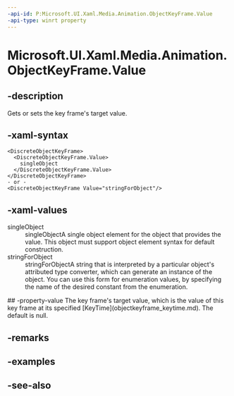 ```yaml
---
-api-id: P:Microsoft.UI.Xaml.Media.Animation.ObjectKeyFrame.Value
-api-type: winrt property
---
```


<!-- Property syntax
public object Value { get;  set; }
-->

# Microsoft.UI.Xaml.Media.Animation.ObjectKeyFrame.Value

## -description
Gets or sets the key frame's target value.

## -xaml-syntax
```xaml
<DiscreteObjectKeyFrame>
  <DiscreteObjectKeyFrame.Value>
    singleObject
  </DiscreteObjectKeyFrame.Value>
</DiscreteObjectKeyFrame>
- or -
<DiscreteObjectKeyFrame Value="stringForObject"/>
```


## -xaml-values
<dl><dt>singleObject</dt><dd>singleObjectA single object element for the object that provides the value. This object must support object element syntax for default construction.</dd>
<dt>stringForObject</dt><dd>stringForObjectA string that is interpreted by a particular object's attributed type converter, which can generate an instance of the object. You can use this form for enumeration values, by specifying the name of the desired constant from the enumeration.</dd>
</dl>
## -property-value
The key frame's target value, which is the value of this key frame at its specified [KeyTime](objectkeyframe_keytime.md). The default is null.

## -remarks

## -examples

## -see-also
